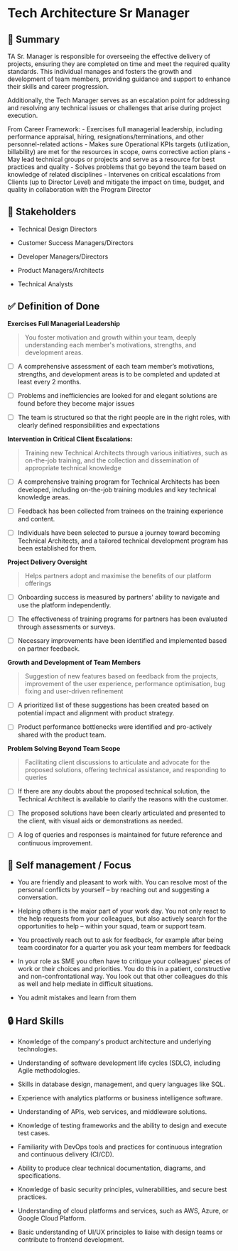 
# Tech Architecture Sr Manager

## :pushpin: Summary

TA Sr. Manager  is responsible for overseeing the effective delivery of projects, ensuring they are completed on time and meet the required quality standards. This individual manages and fosters the growth and development of team members, providing guidance and support to enhance their skills and career progression. 

Additionally, the Tech Manager serves as an escalation point for addressing and resolving any technical issues or challenges that arise during project execution.

From Career Framework:
    - Exercises full managerial leadership, including performance appraisal, hiring, resignations/terminations, and other personnel-related actions
    - Makes sure Operational KPIs targets (utilization, billability) are met for the resources in scope, owns corrective action plans
    - May lead technical groups or projects and serve as a resource for best practices and quality
    - Solves problems that go beyond the team based on knowledge of related disciplines
    - Intervenes on critical escalations from Clients (up to Director Level) and mitigate the impact on time, budget, and quality in collaboration with the Program Director


## :bank: Stakeholders

* Technical Design Directors

* Customer Success Managers/Directors

* Developer Managers/Directors

* Product Managers/Architects

* Technical Analysts


## :white_check_mark: Definition of Done

**Exercises Full Managerial Leadership**

> You foster motivation and growth within your team, deeply understanding each member's motivations, strengths, and development areas.

 - [ ] A comprehensive assessment of each team member’s motivations, strengths, and development areas is to be completed and updated at least every 2 months.

 - [ ]  Problems and inefficiencies are looked for and elegant solutions are found before they become major issues
 - [ ] The team is structured so that the right people are in the right roles, with clearly defined responsibilities and expectations


**Intervention in Critical Client Escalations:**

> Training new Technical Architects through various initiatives, such as on-the-job training, and the collection and dissemination of appropriate technical knowledge


 - [ ] A comprehensive training program for Technical Architects has been developed, including on-the-job training modules and key technical knowledge areas.

 - [ ] Feedback has been collected from trainees on the training experience and content.

 - [ ] Individuals have been selected to pursue a journey toward becoming Technical Architects, and a tailored technical development program has been established for them.

**Project Delivery Oversight**

> Helps partners adopt and maximise the benefits of our platform offerings

 - [ ] Onboarding success is measured by partners' ability to navigate and use the platform independently.

 - [ ] The effectiveness of training programs for partners has been evaluated through assessments or surveys.

 - [ ] Necessary improvements have been identified and implemented based on partner feedback.

**Growth and Development of Team Members**

> Suggestion of new features based on feedback from the projects, improvement of the user experience, performance optimisation, bug fixing and user-driven refinement

 - [ ] A prioritized list of these suggestions has been created based on potential impact and alignment with product strategy.

 - [ ] Product performance bottlenecks were identified and pro-actively shared with the product team.



**Problem Solving Beyond Team Scope**

> Facilitating client discussions to articulate and advocate for the proposed solutions, offering technical assistance, and responding to queries

 - [ ] If there are any doubts about the proposed technical solution, the Technical Architect is available to clarify the reasons with the customer.

 - [ ] The proposed solutions have been clearly articulated and presented to the client, with visual aids or demonstrations as needed.

 - [ ] A log of queries and responses is maintained for future reference and continuous improvement.


## 🎯 Self management / Focus


* You are friendly and pleasant to work with. You can resolve most of the personal conflicts by yourself – by reaching out and suggesting a conversation.

* Helping others is the major part of your work day. You not only react to the help requests from your colleagues, but also actively search for the opportunities to help – within your squad, team or support team.

* You proactively reach out to ask for feedback, for example after being team coordinator for a quarter you ask your team members for feedback
* In your role as SME you often have to critique your colleagues' pieces of work or their choices and priorities. You do this in a patient, constructive and non-confrontational way. You look out that other colleagues do this as well and help mediate in difficult situations. 
* You admit mistakes and learn from them


## :lock: Hard Skills

* Knowledge of the company's product architecture and underlying technologies.

 
* Understanding of software development life cycles (SDLC), including Agile methodologies. 
* Skills in database design, management, and query languages like SQL. 
* Experience with analytics platforms or business intelligence software. 
* Understanding of APIs, web services, and middleware solutions. 
* Knowledge of testing frameworks and the ability to design and execute test cases.
* Familiarity with DevOps tools and practices for continuous integration and continuous delivery (CI/CD). 
* Ability to produce clear technical documentation, diagrams, and specifications.
* Knowledge of basic security principles, vulnerabilities, and secure best practices. 
* Understanding of cloud platforms and services, such as AWS, Azure, or Google Cloud Platform. 
* Basic understanding of UI/UX principles to liaise with design teams or contribute to frontend development.
